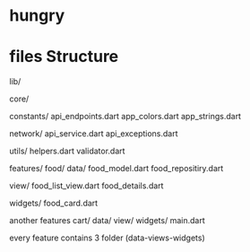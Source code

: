 # hungry


# files Structure 
lib/

core/

constants/
api_endpoints.dart
app_colors.dart
app_strings.dart

network/
api_service.dart
api_exceptions.dart

utils/
helpers.dart
validator.dart




features/
food/
data/
food_model.dart
food_repositiry.dart

view/
food_list_view.dart
food_details.dart



widgets/
food_card.dart

another features
cart/
data/
view/
widgets/
main.dart


every feature contains 3 folder (data-views-widgets)